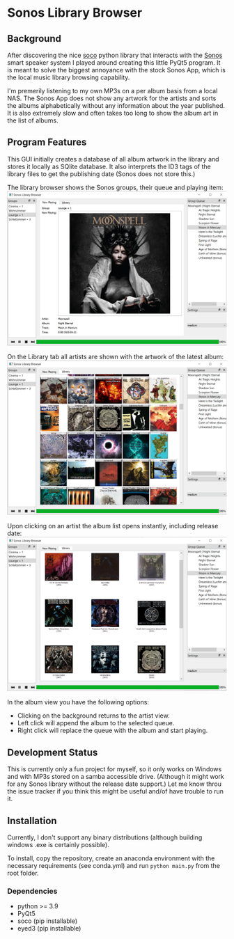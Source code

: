 # Sonos Library Browser

## Background

After discovering the nice [soco](http://python-soco.com/) python library 
that interacts with the [Sonos](https://www.sonos.com/)
smart speaker system I played around creating this little PyQt5 program.
It is meant to solve the biggest annoyance with the stock Sonos App, which is
the local music library browsing capability.

I'm premerily listening to my own MP3s on a per album basis from a local NAS.
The Sonos App does not show any artwork for the artists and sorts the albums
alphabetically without any information about the year published. It is also
extremely slow and often takes too long to show the album art in the
list of albums.

## Program Features

This GUI initially creates a database of all album artwork in the library
and stores it locally as SQlite database. It also interprets the ID3 tags
of the library files to get the publishing date (Sonos does not store this.)

The library browser shows the Sonos groups, their queue and playing item:
![Now Playing](screenshots/now_playing.png)

On the Library tab all artists are shown with the artwork of the latest album:
![Now Playing](screenshots/library.png)

Upon clicking on an artist the album list opens instantly, 
including release date:
![Now Playing](screenshots/albums.png)

In the album view you have the following options:

* Clicking on the background returns to the artist view.
* Left click will append the album to the selected queue.
* Right click will replace the queue with the album and start playing.

## Development Status

This is currently only a fun project for myself, so it only works on Windows
and with MP3s stored on a samba accessible drive. 
(Although it might work for any Sonos library without the release date support.)
Let me know throu the issue tracker if you think this might be useful and/of
have trouble to run it.

## Installation

Currently, I don't support any binary distributions 
(although building windows .exe is certainly possible).

To install, copy the repository, create an anaconda environment with the necessary requirements
(see conda.yml) and run ```python main.py``` from the root folder.

### Dependencies

* python >= 3.9
* PyQt5
* soco (pip installable)
* eyed3 (pip installable)

